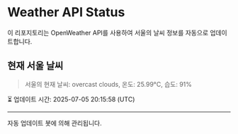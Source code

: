 
# Weather API Status

이 리포지토리는 OpenWeather API를 사용하여 서울의 날씨 정보를 자동으로 업데이트합니다.

## 현재 서울 날씨
> 서울의 현재 날씨: overcast clouds, 온도: 25.99°C, 습도: 91%

⏳ 업데이트 시간: 2025-07-05 20:15:58 (UTC)

---
자동 업데이트 봇에 의해 관리됩니다.
